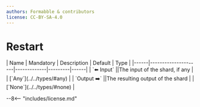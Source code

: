 ```yaml
---
authors: Formabble & contributors
license: CC-BY-SA-4.0
---
```



# Restart

<div class="sh-parameters" markdown="1">
| Name | Mandatory | Description | Default | Type |
|------|---------------------|-------------|---------|------|
| `⬅️ Input` ||The input of the shard, if any | | [`Any`](../../types/#any) |
| `Output ➡️` ||The resulting output of the shard | | [`None`](../../types/#none) |

</div>



--8<-- "includes/license.md"

